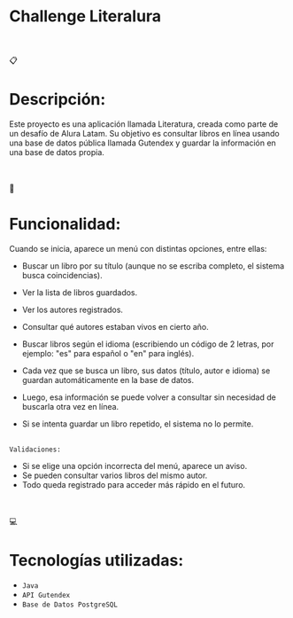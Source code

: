 # Challenge Literalura

<br></br>
:clipboard:<h1>Descripción:</h1>
<p>Este proyecto es una aplicación llamada Literatura, creada como parte de un desafío de Alura Latam.
Su objetivo es consultar libros en línea usando una base de datos pública llamada Gutendex y guardar la información en una base de datos propia.</p>

<br></br>
:wrench:<h1>Funcionalidad:</h1>
Cuando se inicia, aparece un menú con distintas opciones, entre ellas:

- Buscar un libro por su título (aunque no se escriba completo, el sistema busca coincidencias).
- Ver la lista de libros guardados.
- Ver los autores registrados.
- Consultar qué autores estaban vivos en cierto año.
- Buscar libros según el idioma (escribiendo un código de 2 letras, por ejemplo: "es" para español o "en" para inglés).

- Cada vez que se busca un libro, sus datos (título, autor e idioma) se guardan automáticamente en la base de datos.
- Luego, esa información se puede volver a consultar sin necesidad de buscarla otra vez en línea.
- Si se intenta guardar un libro repetido, el sistema no lo permite.
<br></br>

`Validaciones:`
- Si se elige una opción incorrecta del menú, aparece un aviso.
- Se pueden consultar varios libros del mismo autor.
- Todo queda registrado para acceder más rápido en el futuro.

<br></br>
:computer:<h1>Tecnologías utilizadas:</h1>
- `Java`
- `API Gutendex`
- `Base de Datos PostgreSQL`
